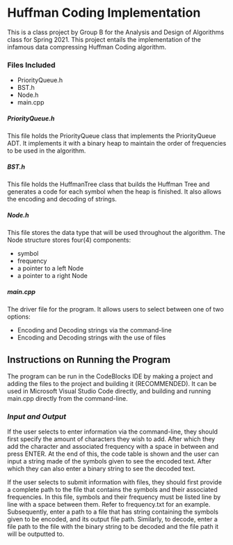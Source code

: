 # Huffman Coding Implementation
This is a class project by Group B for the Analysis and Design of Algorithms class for Spring 2021. This project entails the implementation of the infamous data compressing Huffman Coding algorithm.

### Files Included
- PriorityQueue.h
- BST.h
- Node.h
- main.cpp

##### _PriorityQueue.h_
This file holds the PriorityQueue class that implements the PriorityQueue ADT. It implements it with a binary heap to maintain the order of frequencies to be used in the algorithm.

##### _BST.h_
This file holds the HuffmanTree class that builds the Huffman Tree and generates a code for each symbol when the heap is finished. It also allows the encoding and decoding of strings.

##### _Node.h_
This file stores the data type that will be used throughout the algorithm. The Node structure stores four(4) components:
- symbol
- frequency
- a pointer to a left Node
- a pointer to a right Node

##### _main.cpp_
The driver file for the program. It allows users to select between one of two options:
- Encoding and Decoding strings via the command-line
- Encoding and Decoding strings with the use of files

## Instructions on Running the Program
The program can be run in the CodeBlocks IDE by making a project and adding the files to the project and building it (RECOMMENDED). It can be used in Microsoft Visual Studio Code directly, and building and running main.cpp directly from the command-line.

### _Input and Output_
If the user selects to enter information via the command-line, they should first specify the amount of characters they wish to add. After which they add the character and associated frequency with a space in between and press ENTER. At the end of this, the code table is shown and the user can input a string made of the symbols given to see the encoded text. After which they can also enter a binary string to see the decoded text.


If the user selects to submit information with files, they should first provide a complete path to the file that contains the symbols and their associated frequencies. In this file, symbols and their frequency must be listed line by line with a space between them. Refer to frequency.txt for an example.
Subsequently, enter a path to a file that has string containing the symbols given to be encoded, and its output file path. Similarly, to decode, enter a file path to the file with the binary string to be decoded and the file path it will be outputted to.
